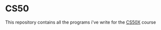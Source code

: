 # CS50
This repository contains all the programs i've write for the [CS50X](https://www.edx.org/course/cs50s-introduction-to-computer-science) course 
